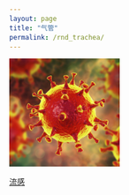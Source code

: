 ```yaml
---
layout: page
title: "气管"
permalink: /rnd_trachea/
---
```


  <img src="/image/head.jpg" alt="drawing" width="200">


[流感](/flu/)

